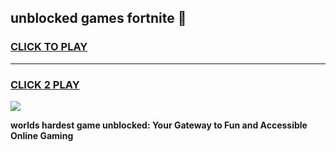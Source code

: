 
## unblocked games fortnite 👋
<h3>
<a href="https://premium.freeplayer.one?title=unblocked_games_fortnite&ref=13F">CLICK TO PLAY</a></h3>
<hr>

<h3>
<a href="https://premium.freeplayer.one?title=unblocked_games_fortnite&ref=13F">CLICK 2 PLAY</a>
  
</h3>

<a href="https://premium.freeplayer.one?title=unblocked_games_fortnite&ref=12F/"><img src="https://clearcache.store/games.png"></a>


**worlds hardest game unblocked: Your Gateway to Fun and Accessible Online Gaming**
